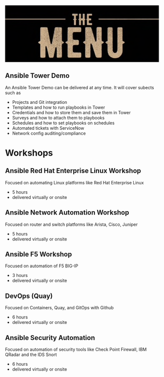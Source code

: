 ![MENU](images/menu.jpeg)



## Ansible Tower Demo

An Ansible Tower Demo can be delivered at any time. It will cover subects such as 
 - Projects and Git integration
 - Templates and how to run playbooks in Tower
 - Credentials and how to store them and save them in Tower
 - Surveys and how to attach them to playbooks
 - Schedules and how to set playbooks on schedules
 - Automated tickets with ServiceNow 
 - Network config auditing/compliance



# Workshops



## Ansible Red Hat Enterprise Linux Workshop 
Focused on automating Linux platforms like Red Hat Enterprise Linux
- 5 hours
- delivered virtually or onsite
  
## Ansible Network Automation Workshop 
Focused on router and switch platforms like Arista, Cisco, Juniper 
- 5 hours
- delivered virtually or onsite

## Ansible F5 Workshop 
Focused on automation of F5 BIG-IP
- 3 hours
- delivered virtually or onsite
  
## DevOps (Quay)
Focused on Containers, Quay, and GitOps with Github
- 6 hours
- delivered virtually or onsite
  
## Ansible Security Automation
Focused on automation of security tools like Check Point Firewall, IBM QRadar and the IDS Snort
- 6 hours
- delivered virtually or onsite


